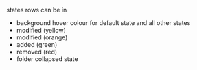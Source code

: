 states rows can be in

- background hover colour for default state and all other states
- modified (yellow)
- modified (orange)
- added (green)
- removed (red)
- folder collapsed state